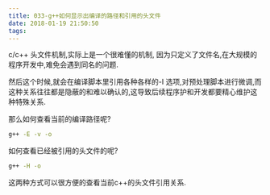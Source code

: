 ```yaml
---
title: 033-g++如何显示出编译的路径和引用的头文件
date: 2018-01-19 21:50:50
tags:
---
```




c/c++ 头文件机制,实际上是一个很难懂的机制, 因为只定义了文件名,在大规模的程序开发中,难免会遇到同名的问题.



然后这个时候,就会在编译脚本里引用各种各样的-I 选项,对预处理脚本进行微调,而这种关系往往都是隐蔽的和难以确认的,这导致后续程序护和开发都要精心维护这种特殊关系.



那么如何查看当前的编译路径呢?

```bash
g++ -E -v -o
```



如何查看已经被引用的头文件的呢?

```bash
g++ -H -o 
```



这两种方式可以很方便的查看当前c++的头文件引用关系.

